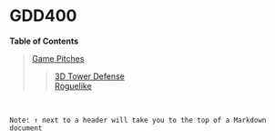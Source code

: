 # GDD400

**Table of Contents**
> [Game Pitches](Game%20Pitches)
>> [3D Tower Defense](Game%20Pitches/3DTowerDefense.md)<br />
>> [Roguelike](Game%20Pitches/Roguelike.md)

<br />

` Note: ↑ next to a header will take you to the top of a Markdown document `
